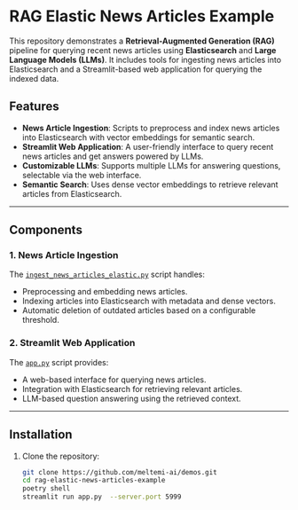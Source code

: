 # RAG Elastic News Articles Example

This repository demonstrates a **Retrieval-Augmented Generation (RAG)** pipeline for querying recent news articles using **Elasticsearch** and **Large Language Models (LLMs)**. It includes tools for ingesting news articles into Elasticsearch and a Streamlit-based web application for querying the indexed data.

## Features

- **News Article Ingestion**: Scripts to preprocess and index news articles into Elasticsearch with vector embeddings for semantic search.
- **Streamlit Web Application**: A user-friendly interface to query recent news articles and get answers powered by LLMs.
- **Customizable LLMs**: Supports multiple LLMs for answering questions, selectable via the web interface.
- **Semantic Search**: Uses dense vector embeddings to retrieve relevant articles from Elasticsearch.

---

## Components

### 1. **News Article Ingestion**
The [`ingest_news_articles_elastic.py`](rag-elastic-news-articles-example/ingest_news_articles_elastic.py) script handles:
- Preprocessing and embedding news articles.
- Indexing articles into Elasticsearch with metadata and dense vectors.
- Automatic deletion of outdated articles based on a configurable threshold.

### 2. **Streamlit Web Application**
The [`app.py`](rag-elastic-news-articles-example/app.py) script provides:
- A web-based interface for querying news articles.
- Integration with Elasticsearch for retrieving relevant articles.
- LLM-based question answering using the retrieved context.

---

## Installation

1. Clone the repository:
   ```bash
   git clone https://github.com/meltemi-ai/demos.git
   cd rag-elastic-news-articles-example
   poetry shell
   streamlit run app.py  --server.port 5999